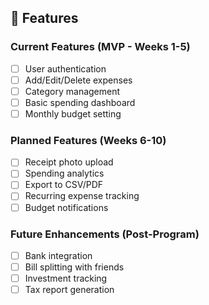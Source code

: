 ## 🎨 Features

### Current Features (MVP - Weeks 1-5)
- [ ] User authentication
- [ ] Add/Edit/Delete expenses
- [ ] Category management
- [ ] Basic spending dashboard
- [ ] Monthly budget setting

### Planned Features (Weeks 6-10)
- [ ] Receipt photo upload
- [ ] Spending analytics
- [ ] Export to CSV/PDF
- [ ] Recurring expense tracking
- [ ] Budget notifications

### Future Enhancements (Post-Program)
- [ ] Bank integration
- [ ] Bill splitting with friends
- [ ] Investment tracking
- [ ] Tax report generation
